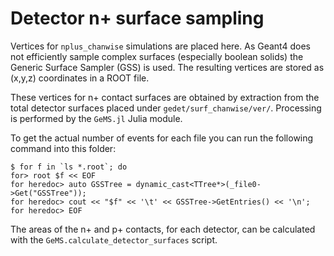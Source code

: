 # Detector n+ surface sampling

Vertices for `nplus_chanwise` simulations are placed here. As Geant4 does not
efficiently sample complex surfaces (especially boolean solids) the Generic
Surface Sampler (GSS) is used. The resulting vertices are stored as (x,y,z)
coordinates in a ROOT file.

These vertices for n+ contact surfaces are obtained by extraction from the
total detector surfaces placed under `gedet/surf_chanwise/ver/`. Processing
is performed by the `GeMS.jl` Julia module.

To get the actual number of events for each file you can run the following
command into this folder:

```console
$ for f in `ls *.root`; do
for> root $f << EOF
for heredoc> auto GSSTree = dynamic_cast<TTree*>(_file0->Get("GSSTree"));
for heredoc> cout << "$f" << '\t' << GSSTree->GetEntries() << '\n';
for heredoc> EOF
```

The areas of the n+ and p+ contacts, for each detector, can be calculated with
the `GeMS.calculate_detector_surfaces` script.
